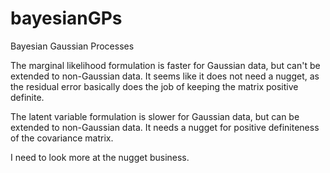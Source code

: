 # bayesianGPs
Bayesian Gaussian Processes

The marginal likelihood formulation is faster for Gaussian data, but can't be extended to non-Gaussian data. It seems like it does not need a nugget, as the residual error basically does the job of keeping the matrix positive definite.


The latent variable formulation is slower for Gaussian data, but can be extended to non-Gaussian data. It needs a nugget for positive definiteness of the covariance matrix.

I need to look more at the nugget business.
